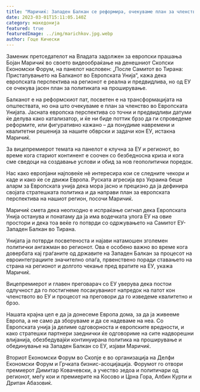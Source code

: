 ```yaml
---
title: "Маричиќ: Западен Балкан се реформира, очекуваме план за членство во ЕУ"
date: 2023-03-01T15:11:05.140Z
category: македонија
featured: true
featuredImage: ../img/marichkov.jpg.webp
author: Гоце Кически
---
```


Заменик претседателот на Владата задолжен за европски прашања Бојан Маричиќ во своето видеообраќање на денешниот Скопски Економски Форум, на панелот насловен: „После Самитот во Тирана: Пристапувањето на Балканот во Европската Унија“, кажа дека европската перспектива на регионот е реална и предвидлива, но од ЕУ се очекува јасен план за политиката на проширување.

Балканот е на реформскиот пат, посветен е на трансформацијата на општествата, но она што очекуваме е план за членство во Европската Унијата. Јасната европска перспектива со точни и предвидливи датуми ќе делува како катализатор, и ќе ни биде поттик брзо да ги спроведеме реформите, или фигуративно кажано – да понудиме навремени и квалитетни решенија за нашите обврски и задачи кон ЕУ, истакна Маричиќ.

За вицепремиерот темата на панелот е клучна за ЕУ и регионот, во време кога стариот континент е соочен со безбедносна криза и кога сме сведоци на создавање услови и обид за нов геополитички поредок.

Нас како европјани најповеќе нè интересира кои се следните чекори и каде и како ќе се движи Европа. Руската агресија врз Украина беше аларм за Европската унија дека мора јасно и прецизно да ја дефинира својата стратешката политика и да направи план за европската перспектива на нашиот регион, посочи Маричиќ.

Маричиќ смета дека неопходно е испраќање сигнал дека Европската Унија останува и понатаму да ја има водечката улога ЕУ на овие простори и дека тоа веќе го потврди со одржувањето на Самитот ЕУ-Западен Балкан во Тирана.

Унијата ја потврди посветеноста и најави натамошен зголемен политички ангажман во регионот. Ова е особено важно во време кога довербата кај граѓаните од државите на Западен Балкан за процесот на евроинтеграциите значително опаѓа, првенствено поради ставањето на страна на регионот и долгото чекање пред вратите на ЕУ, укажа Маричиќ.

Вицепремиерот и главен преговарач со ЕУ уверува дека постои одлучност да го постигнеме посакуваниот напредок на патот кон членството во ЕУ и процесот на преговори да го изведеме квалитетно и брзо.

Нашата крајна цел е да ја донесеме Европа дома, за да ја живееме Европа, а не само да зборуваме и да се надеваме на неа. Со Европската унија ја делиме одговорноста и европските вредности, и како стратешки партнери заеднички ќе одговориме на сите надворешни влијанија, обезбедувајќи континуирана политика на проширување и обединување на Западен Балкан со ЕУ, изјави Маричиќ.

Вториот Економски Форум во Скопје е во организација на Делфи Економски Форум и Грчката бизнис-асоцијација. Форумот го отвори премиерот Димитар Ковачевски, а учество зедоа и политичари од регионот, меѓу кои и премиерите на Косово и Црна Гора, Албин Курти и Дритан Абазовиќ.
